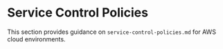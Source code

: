 # Service Control Policies

This section provides guidance on `service-control-policies.md` for AWS cloud environments.